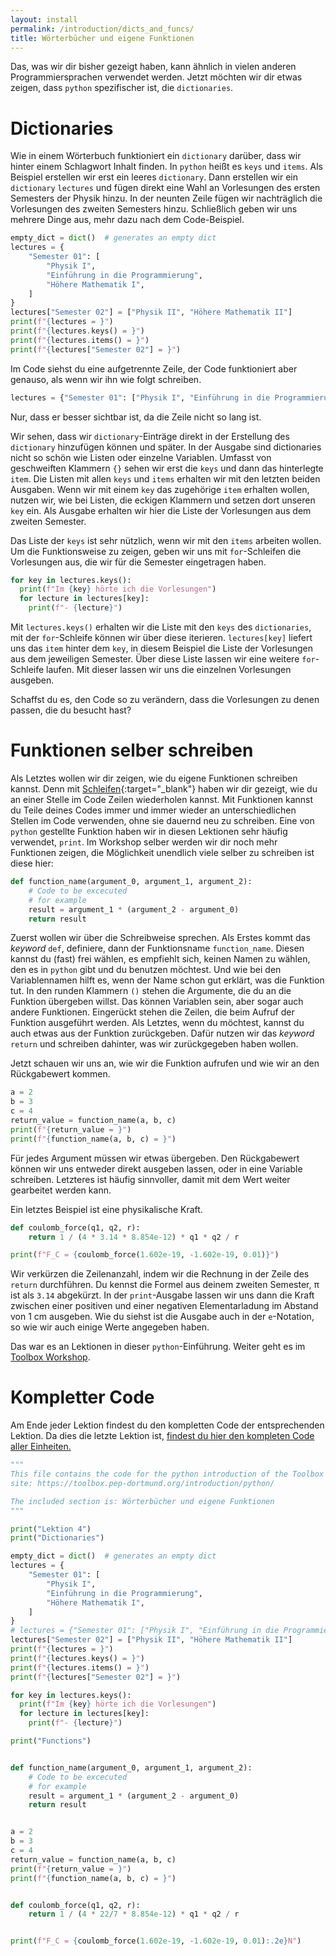 ```yaml
---
layout: install
permalink: /introduction/dicts_and_funcs/
title: Wörterbücher und eigene Funktionen
---
```


Das, was wir dir bisher gezeigt haben, kann ähnlich
in vielen anderen Programmiersprachen verwendet werden.
Jetzt möchten wir dir etwas zeigen, dass `python` spezifischer ist,
die `dictionaries`.

# Dictionaries

Wie in einem Wörterbuch funktioniert ein `dictionary` darüber,
dass wir hinter einem Schlagwort Inhalt finden.
In `python` heißt es `keys` und `items`.
Als Beispiel erstellen wir erst ein leeres `dictionary`.
Dann erstellen wir ein `dictionary` `lectures`
und fügen direkt eine Wahl an Vorlesungen
des ersten Semesters der Physik hinzu.
In der neunten Zeile fügen wir nachträglich die Vorlesungen
des zweiten Semesters hinzu.
Schließlich geben wir uns mehrere Dinge aus,
mehr dazu nach dem Code-Beispiel.
```python
empty_dict = dict()  # generates an empty dict
lectures = {
    "Semester 01": [
        "Physik I",
        "Einführung in die Programmierung",
        "Höhere Mathematik I",
    ]
}
lectures["Semester 02"] = ["Physik II", "Höhere Mathematik II"]
print(f"{lectures = }")
print(f"{lectures.keys() = }")
print(f"{lectures.items() = }")
print(f"{lectures["Semester 02"] = }")
```
Im Code siehst du eine aufgetrennte Zeile,
der Code funktioniert aber genauso,
als wenn wir ihn wie folgt schreiben.
```python
lectures = {"Semester 01": ["Physik I", "Einführung in die Programmierung", "Höhere Mathematik I"]}
```
Nur, dass er besser sichtbar ist, da die Zeile nicht so lang ist.

Wir sehen, dass wir `dictionary`-Einträge direkt in der Erstellung
des `dictionary` hinzufügen können und später.
In der Ausgabe sind dictionaries nicht so schön wie Listen oder
einzelne Variablen.
Umfasst von geschweiften Klammern `{}` sehen wir erst die `keys`
und dann das hinterlegte `item`.
Die Listen mit allen `keys` und `items` erhalten wir
mit den letzten beiden Ausgaben.
Wenn wir mit einem `key` das zugehörige `item` erhalten wollen,
nutzen wir, wie bei Listen, die eckigen Klammern und
setzen dort unseren `key` ein.
Als Ausgabe erhalten wir hier die Liste der Vorlesungen aus
dem zweiten Semester.

Das Liste der `keys` ist sehr nützlich,
wenn wir mit den `items` arbeiten wollen.
Um die Funktionsweise zu zeigen,
geben wir uns mit `for`-Schleifen die Vorlesungen aus,
die wir für die Semester eingetragen haben.
```python
for key in lectures.keys():
  print(f"Im {key} hörte ich die Vorlesungen")
  for lecture in lectures[key]:
    print(f"- {lecture}")
```
Mit `lectures.keys()` erhalten wir die Liste mit den `keys` des
`dictionaries`, mit der `for`-Schleife können wir über diese
iterieren.
`lectures[key]` liefert uns das `item` hinter dem `key`,
in diesem Beispiel die Liste der Vorlesungen aus dem jeweiligen
Semester.
Über diese Liste lassen wir eine weitere `for`-Schleife laufen.
Mit dieser lassen wir uns die einzelnen Vorlesungen ausgeben.

Schaffst du es, den Code so zu verändern,
dass die Vorlesungen zu denen passen, die du besucht hast?

# Funktionen selber schreiben
Als Letztes wollen wir dir zeigen,
wie du eigene Funktionen schreiben kannst.
Denn mit [Schleifen](/introduction/control_structures/#Loops){:target="_blank"}
haben wir dir gezeigt, wie du an einer Stelle im Code Zeilen wiederholen kannst.
Mit Funktionen kannst du Teile deines Codes immer und immer wieder
an unterschiedlichen Stellen im Code verwenden, ohne sie dauernd neu zu schreiben.
Eine von `python` gestellte Funktion haben wir in diesen Lektionen sehr häufig verwendet, `print`.
Im Workshop selber werden wir dir noch mehr Funktionen zeigen,
die Möglichkeit unendlich viele selber zu schreiben ist diese hier:
```python
def function_name(argument_0, argument_1, argument_2):
    # Code to be excecuted
    # for example
    result = argument_1 * (argument_2 - argument_0)
    return result
```
Zuerst wollen wir über die Schreibweise sprechen.
Als Erstes kommt das _keyword_ `def`, definiere,
dann der Funktionsname `function_name`.
Diesen kannst du (fast) frei wählen, es empfiehlt sich, keinen Namen zu wählen,
den es in `python` gibt und du benutzen möchtest.
Und wie bei den Variablennamen hilft es, wenn der Name schon gut erklärt,
was die Funktion tut.
In den runden Klammern `()` stehen die Argumente, die du an die Funktion übergeben willst.
Das können Variablen sein, aber sogar auch andere Funktionen.
Eingerückt stehen die Zeilen, die beim Aufruf der Funktion ausgeführt werden.
Als Letztes, wenn du möchtest, kannst du auch etwas aus der Funktion zurückgeben.
Dafür nutzen wir das _keyword_ `return` und schreiben dahinter, was wir zurückgegeben haben wollen.

Jetzt schauen wir uns an, wie wir die Funktion aufrufen und wie wir an den Rückgabewert kommen.
```python
a = 2
b = 3
c = 4
return_value = function_name(a, b, c)
print(f"{return_value = }")
print(f"{function_name(a, b, c) = }")
```
Für jedes Argument müssen wir etwas übergeben.
Den Rückgabewert können wir uns entweder direkt ausgeben lassen,
oder in eine Variable schreiben. Letzteres ist häufig sinnvoller,
damit mit dem Wert weiter gearbeitet werden kann.

Ein letztes Beispiel ist eine physikalische Kraft.
```python
def coulomb_force(q1, q2, r):
    return 1 / (4 * 3.14 * 8.854e-12) * q1 * q2 / r

print(f"F_C = {coulomb_force(1.602e-19, -1.602e-19, 0.01)}")
```
Wir verkürzen die Zeilenanzahl, indem wir die Rechnung in der Zeile des `return` durchführen.
Du kennst die Formel aus deinem zweiten Semester, π ist als `3.14` abgekürzt.
In der `print`-Ausgabe lassen wir uns dann die Kraft zwischen einer positiven und
einer negativen Elementarladung im Abstand von 1 cm ausgeben. 
Wie du siehst ist die Ausgabe auch in der `e`-Notation, 
so wie wir auch einige Werte angegeben haben.

Das war es an Lektionen in dieser `python`-Einführung.
Weiter geht es im [Toolbox Workshop](/#Plan).

# Kompletter Code
Am Ende jeder Lektion findest du den kompletten Code der entsprechenden Lektion.
Da dies die letzte Lektion ist,
[findest du hier den kompleten Code aller Einheiten.](/introduction/complete_introduction.py)

```python
"""
This file contains the code for the python introduction of the Toolbox Workshop.
site: https://toolbox.pep-dortmund.org/introduction/python/

The included section is: Wörterbücher und eigene Funktionen
"""

print("Lektion 4")
print("Dictionaries")

empty_dict = dict()  # generates an empty dict
lectures = {
    "Semester 01": [
        "Physik I",
        "Einführung in die Programmierung",
        "Höhere Mathematik I",
    ]
}
# lectures = {"Semester 01": ["Physik I", "Einführung in die Programmierung", "Höhere Mathematik I"]}
lectures["Semester 02"] = ["Physik II", "Höhere Mathematik II"]
print(f"{lectures = }")
print(f"{lectures.keys() = }")
print(f"{lectures.items() = }")
print(f"{lectures["Semester 02"] = }")

for key in lectures.keys():
  print(f"Im {key} hörte ich die Vorlesungen")
  for lecture in lectures[key]:
    print(f"- {lecture}")

print("Functions")


def function_name(argument_0, argument_1, argument_2):
    # Code to be excecuted
    # for example
    result = argument_1 * (argument_2 - argument_0)
    return result


a = 2
b = 3
c = 4
return_value = function_name(a, b, c)
print(f"{return_value = }")
print(f"{function_name(a, b, c) = }")


def coulomb_force(q1, q2, r):
    return 1 / (4 * 22/7 * 8.854e-12) * q1 * q2 / r


print(f"F_C = {coulomb_force(1.602e-19, -1.602e-19, 0.01):.2e}N")
```